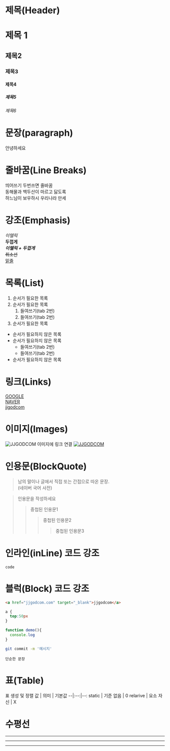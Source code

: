 # 제목(Header)
# 제목 1
## 제목2
### 제목3
#### 제목4
##### 제목5
###### 제목6

# 문장(paragraph)
안녕하세요

# 줄바꿈(Line Breaks)
띄어쓰기 두번쓰면 줄바꿈  
동해물과 백두산이 마르고 닳도록 <br>
하느님이 보우하시 우리나라 만세

# 강조(Emphasis)
_이텔릭_  
**두껍게**  
**_이텔릭 + 두껍게_**  
~~취소선~~  
<u>밑줄</u>

# 목록(List)
1. 순서가 필요한 목록
1. 순서가 필요한 목록
    1. 들여쓰기(tab 2번)
    1. 들여쓰기(tab 2번)
1. 순서가 필요한 목록

- 순서가 필요하지 않은 목록
- 순서가 필요하지 않은 목록
    - 들여쓰기(tab 2번)
    - 들여쓰기(tab 2번)
- 순서가 필요하지 않은 목록

# 링크(Links)
[GOOGLE](https://www.google.co.kr/)  
[NAVER](https://www.naver.com/ "NAVER로 이동!")  
<a href="jjgodcom.com" target="_blank">jjgodcom</a>

# 이미지(Images)
![JJGODCOM](http://jjgodcom.com/resources/images/global/logo.png)
이미지에 링크 연결
[![JJGODCOM](http://jjgodcom.com/resources/images/global/logo.png)](jjgodcom.com)

# 인용문(BlockQuote)
> 남의 말이나 글에서 직접 또는 간접으로 따온 문장.  
> (네이버 국어 사전)

> 인용문을 작성하세요
>> 중첩된 인용문1
>>> 중첩된 인용문2
>>>> 중첩된 인용문3

# 인라인(inLine) 코드 강조
`code`

# 블럭(Block) 코드 강조
```html
<a href="jjgodcom.com" target="_blank">jjgodcom</a>
```

```css
a {
  top:50px
}
```

```javascript
function demo(){
  console.log
}
```

```bash
git commit -m '메시지'
```

```plaintext
단순한 문장
```

# 표(Table)
표 생성 및 정렬
값 | 의미 | 기본값
--|:--:|--:
static | 기준 없음 | 0
relarive | 요소 자신 | X

# 수평선
---
***
___

